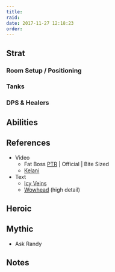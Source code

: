 ```yaml
---
title: 
raid: 
date: 2017-11-27 12:18:23
order: 
---
```


## Strat
### Room Setup / Positioning


### Tanks

### DPS & Healers

## Abilities
    
## References

- Video
  - Fat Boss [PTR]() | Official | Bite Sized
  - [Kelani]()
- Text
  - [Icy Veins]()
  - [Wowhead]() (high detail)


## Heroic

## Mythic
- Ask Randy

## Notes